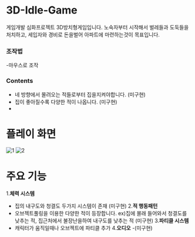 # 3D-Idle-Game
 게임개발 심화프로젝트 3D방치형게임입니다. 노숙자부터 시작해서 벌레들과 도둑들을 처치하고, 세입자와 경비로 돈을벌어 아파트에 마련하는것이 목표입니다.  
### 조작법
-마우스로 조작
### Contents
- 네 방향에서 몰려오는 적들로부터 집을지켜야합니다. (미구현)
- 집이 좋아질수록 다양한 적이 나옵니다.   (미구현)
- 
# 플레이 화면
![1](https://github.com/user-attachments/assets/7aa91bc5-1a76-49d4-930d-f3468af4e8b0)
![2](https://github.com/user-attachments/assets/f85b8f27-4da8-4dc4-91a8-912652eed1d1)

# 주요 기능

1.**체력 시스템**
 - 집의 내구도와 청결도 두가지 시스템이 존재 (미구현)
2.**적 행동패턴**
 - 오브젝트풀링을 이용한 다양한 적이 등장합니다. ex)집에 몰래 들어와서 청결도를 낮추는 적, 집근처에서 불장난을하여 내구도를 낮추는 적 (미구현)
3.**파티클 시스템**
 - 캐릭터가 움직일때나 오브젝트에 파티클 추가
4.**오디오**
 -(미구현)
